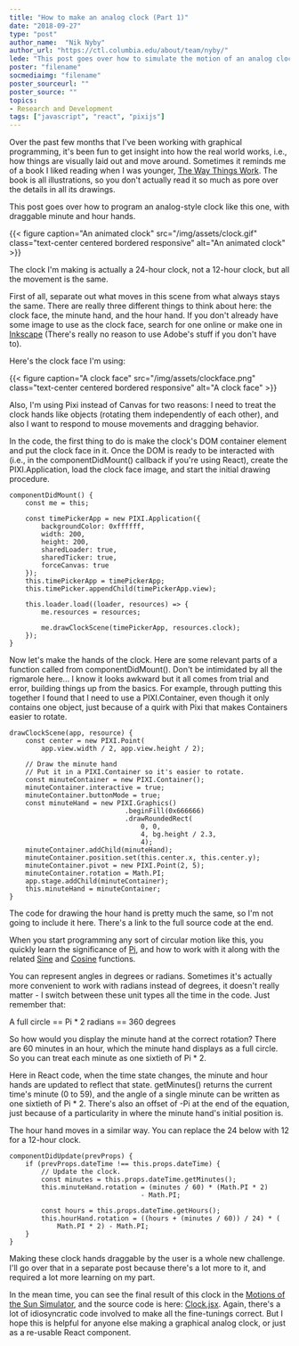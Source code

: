 ```yaml
---
title: "How to make an analog clock (Part 1)"
date: "2018-09-27"
type: "post"
author_name:  "Nik Nyby"
author_url: "https://ctl.columbia.edu/about/team/nyby/"
lede: "This post goes over how to simulate the motion of an analog clock programmatically."
poster: "filename"
socmediaimg: "filename"
poster_sourceurl: ""
poster_source: ""
topics: 
- Research and Development
tags: ["javascript", "react", "pixijs"]
---
```


Over the past few months that I've been working with graphical
programming, it's been fun to get insight into how the real world
works, i.e., how things are visually laid out and move
around. Sometimes it reminds me of a book I liked reading when I was
younger, [The Way Things Work](https://en.wikipedia.org/wiki/The_Way_Things_Work). The book is all illustrations, so you
don't actually read it so much as pore over the details in all its
drawings.

This post goes over how to program an analog-style clock like this
one, with draggable minute and hour hands.

{{< figure caption="An animated clock" src="/img/assets/clock.gif" class="text-center centered bordered responsive" alt="An animated clock" >}}

The clock I'm making is actually a 24-hour clock, not a 12-hour clock,
but all the movement is the same.

First of all, separate out what moves in this scene from what always
stays the same. There are really three different things to think about
here: the clock face, the minute hand, and the hour hand. If you don't
already have some image to use as the clock face, search for one
online or make one in [Inkscape](https://inkscape.org/en/) (There's really no reason to use
Adobe's stuff if you don't have to).

Here's the clock face I'm using:

{{< figure caption="A clock face" src="/img/assets/clockface.png" class="text-center centered bordered responsive" alt="A clock face" >}}

Also, I'm using Pixi instead of Canvas for two reasons: I need to
treat the clock hands like objects (rotating them independently of
each other), and also I want to respond to mouse movements and
dragging behavior.

In the code, the first thing to do is make the clock's DOM container
element and put the clock face in it. Once the DOM is ready to be
interacted with (i.e., in the componentDidMount() callback if you're
using React), create the PIXI.Application, load the clock face image,
and start the initial drawing procedure.

```
componentDidMount() {
    const me = this;

    const timePickerApp = new PIXI.Application({
        backgroundColor: 0xffffff,
        width: 200,
        height: 200,
        sharedLoader: true,
        sharedTicker: true,
        forceCanvas: true
    });
    this.timePickerApp = timePickerApp;
    this.timePicker.appendChild(timePickerApp.view);

    this.loader.load((loader, resources) => {
        me.resources = resources;

        me.drawClockScene(timePickerApp, resources.clock);
    });
}
```

Now let's make the hands of the clock. Here are some relevant parts of
a function called from componentDidMount(). Don't be intimidated by
all the rigmarole here... I know it looks awkward but it all comes
from trial and error, building things up from the basics. For example,
through putting this together I found that I need to use a
PIXI.Container, even though it only contains one object, just because
of a quirk with Pixi that makes Containers easier to rotate.

```
drawClockScene(app, resource) {
    const center = new PIXI.Point(
        app.view.width / 2, app.view.height / 2);

    // Draw the minute hand
    // Put it in a PIXI.Container so it's easier to rotate.
    const minuteContainer = new PIXI.Container();
    minuteContainer.interactive = true;
    minuteContainer.buttonMode = true;
    const minuteHand = new PIXI.Graphics()
                             .beginFill(0x666666)
                             .drawRoundedRect(
                                 0, 0,
                                 4, bg.height / 2.3,
                                 4);
    minuteContainer.addChild(minuteHand);
    minuteContainer.position.set(this.center.x, this.center.y);
    minuteContainer.pivot = new PIXI.Point(2, 5);
    minuteContainer.rotation = Math.PI;
    app.stage.addChild(minuteContainer);
    this.minuteHand = minuteContainer;
}
```

The code for drawing the hour hand is pretty much the same, so I'm not
going to include it here. There's a link to the full source code at
the end.

When you start programming any sort of circular motion like this, you
quickly learn the significance of [Pi](https://en.wikipedia.org/wiki/Pi), and how to work with it along
with the related [Sine](https://en.wikipedia.org/wiki/Sine) and [Cosine](https://en.wikipedia.org/wiki/Cosine) functions.

You can represent angles in degrees or radians. Sometimes it's
actually more convenient to work with radians instead of degrees, it
doesn't really matter - I switch between these unit types all the time
in the code. Just remember that:

A full circle == Pi * 2 radians == 360 degrees

So how would you display the minute hand at the correct rotation?
There are 60 minutes in an hour, which the minute hand displays as a
full circle. So you can treat each minute as one sixtieth of Pi * 2.

Here in React code, when the time state changes, the minute and hour
hands are updated to reflect that state. getMinutes() returns the
current time's minute (0 to 59), and the angle of a single minute can
be written as one sixtieth of Pi * 2. There's also an offset of -Pi at
the end of the equation, just because of a particularity in where the
minute hand's initial position is.

The hour hand moves in a similar way. You can replace the 24 below with
12 for a 12-hour clock.

```
componentDidUpdate(prevProps) {
    if (prevProps.dateTime !== this.props.dateTime) {
        // Update the clock.
        const minutes = this.props.dateTime.getMinutes();
        this.minuteHand.rotation = (minutes / 60) * (Math.PI * 2)
                                 - Math.PI;

        const hours = this.props.dateTime.getHours();
        this.hourHand.rotation = ((hours + (minutes / 60)) / 24) * (
            Math.PI * 2) - Math.PI;
    }
}
```

Making these clock hands draggable by the user is a whole new
challenge. I'll go over that in a separate post because there's a lot
more to it, and required a lot more learning on my part.

In the mean time, you can see the final result of this clock in the
[Motions of the Sun Simulator](https://ccnmtl.github.io/astro-interactives/sun-motion-simulator/), and the source code is here:
[Clock.jsx](https://github.com/ccnmtl/astro-interactives/blob/master/sun-motion-simulator/src/Clock.jsx). Again, there's a lot of idiosyncratic code involved to make
all the fine-tunings correct. But I hope this is helpful for anyone
else making a graphical analog clock, or just as a re-usable React
component.
